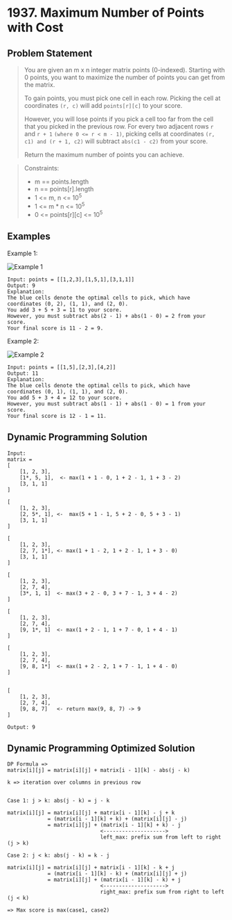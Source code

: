 # 1937. Maximum Number of Points with Cost

## Problem Statement

> You are given an m x n integer matrix points (0-indexed). Starting with 0 points, you want to maximize the number of points you can get from the matrix.
>
> To gain points, you must pick one cell in each row. Picking the cell at coordinates `(r, c)` will add `points[r][c]` to your score.
>
> However, you will lose points if you pick a cell too far from the cell that you picked in the previous row. For every two adjacent rows `r` and `r + 1` `(where 0 <= r < m - 1)`, picking cells at coordinates `(r, c1) and (r + 1, c2)` will subtract `abs(c1 - c2)` from your score.
>
> Return the maximum number of points you can achieve.

> Constraints:
>
> - m == points.length
> - n == points[r].length
> - 1 <= m, n <= 10<sup>5</sup>
> - 1 <= m \* n <= 10<sup>5</sup>
> - 0 <= points[r][c] <= 10<sup>5</sup>

## Examples

Example 1:

![Example 1](https://assets.leetcode.com/uploads/2021/07/12/screenshot-2021-07-12-at-13-40-26-diagram-drawio-diagrams-net.png)

```
Input: points = [[1,2,3],[1,5,1],[3,1,1]]
Output: 9
Explanation:
The blue cells denote the optimal cells to pick, which have coordinates (0, 2), (1, 1), and (2, 0).
You add 3 + 5 + 3 = 11 to your score.
However, you must subtract abs(2 - 1) + abs(1 - 0) = 2 from your score.
Your final score is 11 - 2 = 9.
```

Example 2:

![Example 2](https://assets.leetcode.com/uploads/2021/07/12/screenshot-2021-07-12-at-13-42-14-diagram-drawio-diagrams-net.png)

```
Input: points = [[1,5],[2,3],[4,2]]
Output: 11
Explanation:
The blue cells denote the optimal cells to pick, which have coordinates (0, 1), (1, 1), and (2, 0).
You add 5 + 3 + 4 = 12 to your score.
However, you must subtract abs(1 - 1) + abs(1 - 0) = 1 from your score.
Your final score is 12 - 1 = 11.
```

## Dynamic Programming Solution

```
Input:
matrix =
[
    [1, 2, 3],
    [1*, 5, 1],  <- max(1 + 1 - 0, 1 + 2 - 1, 1 + 3 - 2)
    [3, 1, 1]
]

[
    [1, 2, 3],
    [2, 5*, 1], <-  max(5 + 1 - 1, 5 + 2 - 0, 5 + 3 - 1)
    [3, 1, 1]
]

[
    [1, 2, 3],
    [2, 7, 1*], <- max(1 + 1 - 2, 1 + 2 - 1, 1 + 3 - 0)
    [3, 1, 1]
]

[
    [1, 2, 3],
    [2, 7, 4],
    [3*, 1, 1]  <- max(3 + 2 - 0, 3 + 7 - 1, 3 + 4 - 2)
]

[
    [1, 2, 3],
    [2, 7, 4],
    [9, 1*, 1]  <- max(1 + 2 - 1, 1 + 7 - 0, 1 + 4 - 1)
]

[
    [1, 2, 3],
    [2, 7, 4],
    [9, 8, 1*]  <- max(1 + 2 - 2, 1 + 7 - 1, 1 + 4 - 0)
]


[
    [1, 2, 3],
    [2, 7, 4],
    [9, 8, 7]   <- return max(9, 8, 7) -> 9
]

Output: 9
```

## Dynamic Programming Optimized Solution

```
DP Formula =>
matrix[i][j] = matrix[i][j] + matrix[i - 1][k] - abs(j - k)

k => iteration over columns in previous row


Case 1: j > k: abs(j - k) = j - k

matrix[i][j] = matrix[i][j] + matrix[i - 1][k] - j + k
             = (matrix[i - 1][k] + k) + (matrix[i][j] - j)
             = matrix[i][j] + (matrix[i - 1][k] + k) - j
                              <-------------------->
                              left_max: prefix sum from left to right (j > k)

Case 2: j < k: abs(j - k) = k - j

matrix[i][j] = matrix[i][j] + matrix[i - 1][k] - k + j
             = (matrix[i - 1][k] - k) + (matrix[i][j] + j)
             = matrix[i][j] + (matrix[i - 1][k] - k) + j
                              <-------------------->
                              right_max: prefix sum from right to left (j < k)

=> Max score is max(case1, case2)
```
